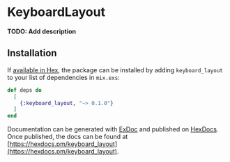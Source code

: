 # KeyboardLayout

**TODO: Add description**

## Installation

If [available in Hex](https://hex.pm/docs/publish), the package can be installed
by adding `keyboard_layout` to your list of dependencies in `mix.exs`:

```elixir
def deps do
  [
    {:keyboard_layout, "~> 0.1.0"}
  ]
end
```

Documentation can be generated with [ExDoc](https://github.com/elixir-lang/ex_doc)
and published on [HexDocs](https://hexdocs.pm). Once published, the docs can
be found at [https://hexdocs.pm/keyboard_layout](https://hexdocs.pm/keyboard_layout).
